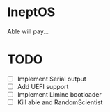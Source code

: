 # IneptOS
Able will pay...

# TODO
- [ ] Implement Serial output
- [ ] Add UEFI support
- [ ] Implement Limine bootloader
- [ ] Kill able and RandomScientist
